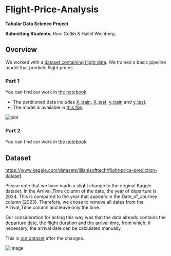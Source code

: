 # Flight-Price-Analysis
**Tabular Data Science Project**

**Submitting Students:** Roni Gotlib & Hallel Weinberg.
## Overview
We worked with a [dataset containing flight data](data/flight_data.csv). We trained a basic pipeline model that predicts flight prices.

### Part 1
You can find our work in [the notebook](first_part.ipynb).
* The partitioned data includes [X_train](basic_model/X_train_basic.csv), [X_test](basic_model/X_test_basic.csv), [y_train](basic_model/y_train_basic.csv) and [y_test](basic_model/y_test_basic.csv).
* The model is available in [this file](basic_model/basic_model.json).

![plot](https://github.com/user-attachments/assets/bebc96b5-eede-48c6-bd0f-8716458bd2ff)

### Part 2
You can find our work in [the notebook](second_part.ipynb).

## Dataset
https://www.kaggle.com/datasets/jillanisofttech/flight-price-prediction-dataset

Please note that we have made a slight change to the original Kaggle dataset. In the Arrival_Time column of the date, the year of departure is 2024. This is compared to the year that appears in the Date_of_Journey column (2023). Therefore, we chose to remove all dates from the Arrival_Time column and leave only the time. 

Our consideration for acting this way was that the data already contains the departure date, the flight duration and the arrival time, from which, if necessary, the arrival date can be calculated manually.

This is [our dataset](data/flight_data.csv) after the changes.

![image](https://github.com/user-attachments/assets/6b999459-30d8-4c75-9de0-00d6d5e655d5)
